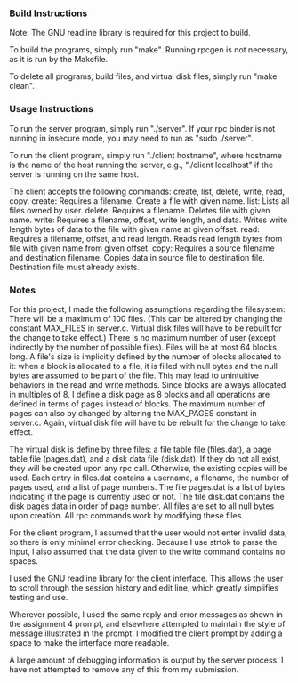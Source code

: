 ### Build Instructions

Note: The GNU readline library is required for this project to build.

To build the programs, simply run "make".  Running rpcgen is not necessary, as it is run by the Makefile.

To delete all programs, build files, and virtual disk files, simply run "make clean".

### Usage Instructions

To run the server program, simply run "./server".  If your rpc binder is not running in insecure mode, you may need to run as "sudo ./server".

To run the client program, simply run "./client hostname", where hostname is the name of the host running the server, e.g., "./client localhost" if the server is running on the same host.

The client accepts the following commands: create, list, delete, write, read, copy.
create:  Requires a filename.  Create a file with given name.
list:  Lists all files owned by user.
delete: Requires a filename.  Deletes file with given name.
write: Requires a filename, offset, write length, and data.  Writes write length bytes of data to the file with given name at given offset.
read: Requires a filename, offset, and read length.  Reads read length bytes from file with given name from given offset.
copy: Requires a source filename and destination filename.  Copies data in source file to destination file.  Destination file must already exists.


### Notes
For this project, I made the following assumptions regarding the filesystem:  There will be a maximum of 100 files.  (This can be altered by changing the constant MAX_FILES in server.c.  Virtual disk files will have to be rebuilt for the change to take effect.)  There is no maximum number of user (except indirectly by the number of possible files).  Files will be at most 64 blocks long.  A file's size is implicitly defined by the number of blocks allocated to it: when a block is allocated to a file, it is filled with null bytes and the null bytes are assumed to be part of the file.  This may lead to unintuitive behaviors in the read and write methods.  Since blocks are always allocated in multiples of 8, I define a disk page as 8 blocks and all operations are defined in terms of pages instead of blocks.  The maximum number of pages can also by changed by altering the MAX_PAGES constant in server.c.  Again, virtual disk file will have to be rebuilt for the change to take effect.

The virtual disk is define by three files: a file table file (files.dat), a page table file (pages.dat), and a disk data file (disk.dat).  If they do not all exist, they will be created upon any rpc call.  Otherwise, the existing copies will be used.  Each entry in files.dat contains a username, a filename, the number of pages used, and a list of page numbers.  The file pages.dat is a list of bytes indicating if the page is currently used or not.  The file disk.dat contains the disk pages data in order of page number.  All files are set to all null bytes upon creation.  All rpc commands work by modifying these files.

For the client program, I assumed that the user would not enter invalid data, so there is only minimal error checking.  Because I use strtok to parse the input, I also assumed that the data given to the write command contains no spaces.

I used the GNU readline library for the client interface.  This allows the user to scroll through the session history and edit line, which greatly simplifies testing and use.

Wherever possible, I used the same reply and error messages as shown in the assignment 4 prompt, and elsewhere attempted to maintain the style of message illustrated in the prompt.  I modified the client prompt by adding a space to make the interface more readable.

A large amount of debugging information is output by the server process.  I have not attempted to remove any of this from my submission.
